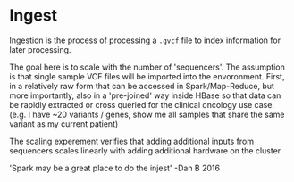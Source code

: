 # Ingest

Ingestion is the process of processing a `.gvcf` file to index information for later processing.

The goal here is to scale with the number of 'sequencers'.  The assumption is that single sample VCF files will be imported into the envoronment.   First, in a relatively raw form that can be accessed in Spark/Map-Reduce, but more importantly, also in a 'pre-joined' way inside HBase so that data can be rapidly extracted or cross queried for the clinical oncology use case.  (e.g. I have ~20 variants / genes, show me all samples that share the same variant as my current patient)

The scaling experement verifies that adding additional inputs from sequencers scales linearly with adding additional hardware on the cluster.

'Spark may be a great place to do the injest' -Dan B 2016
